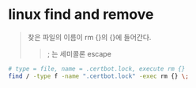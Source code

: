 # linux find and remove

> 찾은 파일의 이름이 rm {}의 {}에 들어간다.
>
> > \; 는 세미콜론 escape

```sh
# type = file, name = .certbot.lock, execute rm {}
find / -type f -name ".certbot.lock" -exec rm {} \;
```
